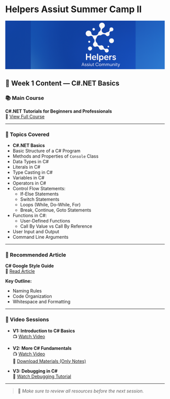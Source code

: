 # Helpers Assiut Summer Camp II

![alt text](cover.PNG)

## 📅 Week 1 Content — C#.NET Basics

### 📚 Main Course

**C#.NET Tutorials for Beginners and Professionals**  
🔗 [View Full Course](https://dotnettutorials.net/course/csharp-dot-net-tutorials/)

---

### 🧠 Topics Covered

- **C#.NET Basics**
- Basic Structure of a C# Program
- Methods and Properties of `Console` Class
- Data Types in C#
- Literals in C#
- Type Casting in C#
- Variables in C#
- Operators in C#
- Control Flow Statements:
  - If-Else Statements
  - Switch Statements
  - Loops (While, Do-While, For)
  - Break, Continue, Goto Statements
- Functions in C#:
  - User-Defined Functions
  - Call By Value vs Call By Reference
- User Input and Output
- Command Line Arguments

---

### 📄 Recommended Article

**C# Google Style Guide**  
🔗 [Read Article](https://google.github.io/styleguide/csharp-style.html)

**Key Outline:**

- Naming Rules
- Code Organization
- Whitespace and Formatting

---

### 🎥 Video Sessions

- **V1: Introduction to C# Basics**  
  📺 [Watch Video](https://youtu.be/cCJQe1RGm-I?si=pi0RrVGLEoc-76Xx)

- **V2: More C# Fundamentals**  
  📺 [Watch Video](https://youtu.be/UbsDOivRbM8?si=OOMoyfOSO2REHmKC)  
  📁 [Download Materials (Only Notes)](https://mega.nz/folder/xloG0QBS#j62N76mrxEBIe691FOH1Cg/folder/l0p3yQjb)

- **V3: Debugging in C#**  
  🐞 [Watch Debugging Tutorial](https://youtu.be/KM7oJW_XW8I?si=lZQP50mAgLKBS9NC)

---

> 🔔 *Make sure to review all resources before the next session.*
